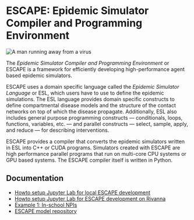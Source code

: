 # ESCAPE: Epidemic Simulator Compiler and Programming Environment

![A man running away from a virus](docs/escape-banner.webp "A man running away from a virus")

The *Epidemic Simulator Compiler and Programming Environment* or ESCAPE
is a framework for efficiently developing
high-performance agent based epidemic simulators.

ESCAPE uses a domain specific language
called the *Epidemic Simulator Language* or ESL,
which users have to use to define the epidemic simulations.
The ESL language provides domain specific constructs
to define compartmental disease models
and the structure of the contact networks
on top of which the disease propagate.
Additionally, ESL also includes general purpose programming constructs
&mdash; conditionals, loops, functions, variables, etc. &mdash;
and parallel constructs
&mdash; select, sample, apply, and reduce &mdash;
for describing interventions.

ESCAPE provides a compiler that converts
the epidemic simulators written in ESL into C++ or CUDA programs.
Simulators created with ESCAPE are high performance
parallel programs that run on multi-core CPU systems
or GPU based systems.
The ESCAPE compiler itself is written in Python.

## Documentation

* [Howto setup Jupyter Lab for local ESCAPE development](docs/howto-setup-jupyterlab-locally.md)
* [Howto setup Jupyter Lab for ESCAPE development on Rivanna](docs/howto-setup-jupyterlab-on-rivanna.md)
* [Example 1: In-school NPIs](examples/run-example1.ipynb)
* [ESCAPE model repository](https://github.com/NSSAC/escape-abm-models)
